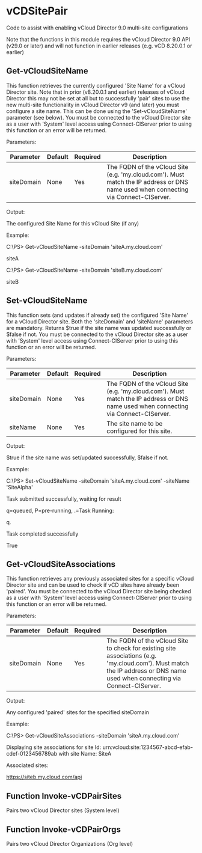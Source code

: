 # vCDSitePair #
Code to assist with enabling vCloud Director 9.0 multi-site configurations

Note that the functions in this module requires the vCloud Director 9.0 API (v29.0 or later) and will not function in earlier releases (e.g. vCD 8.20.0.1 or earlier)

## Get-vCloudSiteName ##
This function retrieves the currently configured 'Site Name' for a vCloud Director site. Note that in prior (v8.20.0.1 and earlier) releases of vCloud Director this may not be set at all but to successfully 'pair' sites to use the new multi-site functionality in vCloud Director v9 (and later) you must configure a site name. This can be done using the 'Set-vCloudSiteName' parameter (see below). You must be connected to the vCloud Director site as a user with 'System' level access using Connect-CIServer prior to using this function or an error will be returned.

Parameters:

Parameter  | Default | Required | Description
---------  | ------- | -------- | -----------
siteDomain | None    | Yes      | The FQDN of the vCloud Site (e.g. 'my.cloud.com'). Must match the IP address or DNS name used when connecting via Connect-CIServer.

Output:

The configured Site Name for this vCloud Site (if any)

Example:

C:\PS> Get-vCloudSiteName -siteDomain 'siteA.my.cloud.com'

siteA

C:\PS> Get-vCloudSiteName -siteDomain 'siteB.my.cloud.com'

siteB

## Set-vCloudSiteName ##
This function sets (and updates if already set) the configured 'Site Name' for a vCloud Director site. Both the 'siteDomain' and 'siteName' parameters are mandatory. Returns $true if the site name was updated successfully or $false if not. You must be connected to the vCloud Director site as a user with 'System' level access using Connect-CIServer prior to using this function or an error will be returned.

Parameters:

Parameter  | Default | Required | Description
---------  | ------- | -------- | -----------
siteDomain | None    | Yes      | The FQDN of the vCloud Site (e.g. 'my.cloud.com'). Must match the IP address or DNS name used when connecting via Connect-CIServer.
siteName   | None    | Yes      | The site name to be configured for this site.

Output:

$true if the site name was set/updated successfully, $false if not.

Example:

C:\PS> Set-vCloudSiteName -siteDomain 'siteA.my.cloud.com' -siteName 'SiteAlpha'

Task submitted successfully, waiting for result

q=queued, P=pre-running, .=Task Running:

q.

Task completed successfully

True

## Get-vCloudSiteAssociations ##
This function retrieves any previously associated sites for a specific vCloud Director site and can be used to check if vCD sites have already been 'paired'. You must be connected to the vCloud Director site being checked as a user with 'System' level access using Connect-CIServer prior to using this function or an error will be returned.

Parameters:

Parameter  | Default | Required | Description
---------  | ------- | -------- | -----------
siteDomain | None    | Yes      | The FQDN of the vCloud Site to check for existing site associations (e.g. 'my.cloud.com'). Must match the IP address or DNS name used when connecting via Connect-CIServer.

Output:

Any configured 'paired' sites for the specified siteDomain

Example:

C:\PS> Get-vCloudSiteAssociations -siteDomain 'siteA.my.cloud.com'

Displaying site associations for site Id: urn:vcloud:site:1234567-abcd-efab-cdef-0123456789ab with site Name: SiteA

Associated sites:

https://siteb.my.cloud.com/api

## Function Invoke-vCDPairSites ##
Pairs two vCloud Director sites (System level)

## Function Invoke-vCDPairOrgs ##
Pairs two vCloud Director Organizations (Org level)
